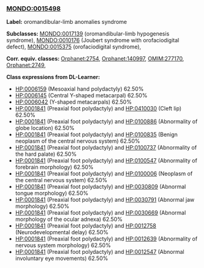 
### [MONDO:0015498](http://purl.obolibrary.org/obo/MONDO_0015498)
**Label:** oromandibular-limb anomalies syndrome

**Subclasses:** [MONDO:0017139](http://purl.obolibrary.org/obo/MONDO_0017139) (oromandibular-limb hypogenesis syndrome), [MONDO:0010176](http://purl.obolibrary.org/obo/MONDO_0010176) (Joubert syndrome with orofaciodigital defect), [MONDO:0015375](http://purl.obolibrary.org/obo/MONDO_0015375) (orofaciodigital syndrome), 

**Corr. equiv. classes:** [Orphanet:2754](http://www.orpha.net/ORDO/Orphanet_2754), [Orphanet:140997](http://www.orpha.net/ORDO/Orphanet_140997), [OMIM:277170](http://purl.obolibrary.org/obo/OMIM_277170), [Orphanet:2749](http://www.orpha.net/ORDO/Orphanet_2749), 

**Class expressions from DL-Learner:**

- [HP:0006159](http://purl.obolibrary.org/obo/HP_0006159) (Mesoaxial hand polydactyly) 62.50%
- [HP:0006145](http://purl.obolibrary.org/obo/HP_0006145) (Central Y-shaped metacarpal) 62.50%
- [HP:0006042](http://purl.obolibrary.org/obo/HP_0006042) (Y-shaped metacarpals) 62.50%
- [HP:0001841](http://purl.obolibrary.org/obo/HP_0001841) (Preaxial foot polydactyly) and [HP:0410030](http://purl.obolibrary.org/obo/HP_0410030) (Cleft lip) 62.50%
- [HP:0001841](http://purl.obolibrary.org/obo/HP_0001841) (Preaxial foot polydactyly) and [HP:0100886](http://purl.obolibrary.org/obo/HP_0100886) (Abnormality of globe location) 62.50%
- [HP:0001841](http://purl.obolibrary.org/obo/HP_0001841) (Preaxial foot polydactyly) and [HP:0100835](http://purl.obolibrary.org/obo/HP_0100835) (Benign neoplasm of the central nervous system) 62.50%
- [HP:0001841](http://purl.obolibrary.org/obo/HP_0001841) (Preaxial foot polydactyly) and [HP:0100737](http://purl.obolibrary.org/obo/HP_0100737) (Abnormality of the hard palate) 62.50%
- [HP:0001841](http://purl.obolibrary.org/obo/HP_0001841) (Preaxial foot polydactyly) and [HP:0100547](http://purl.obolibrary.org/obo/HP_0100547) (Abnormality of forebrain morphology) 62.50%
- [HP:0001841](http://purl.obolibrary.org/obo/HP_0001841) (Preaxial foot polydactyly) and [HP:0100006](http://purl.obolibrary.org/obo/HP_0100006) (Neoplasm of the central nervous system) 62.50%
- [HP:0001841](http://purl.obolibrary.org/obo/HP_0001841) (Preaxial foot polydactyly) and [HP:0030809](http://purl.obolibrary.org/obo/HP_0030809) (Abnormal tongue morphology) 62.50%
- [HP:0001841](http://purl.obolibrary.org/obo/HP_0001841) (Preaxial foot polydactyly) and [HP:0030791](http://purl.obolibrary.org/obo/HP_0030791) (Abnormal jaw morphology) 62.50%
- [HP:0001841](http://purl.obolibrary.org/obo/HP_0001841) (Preaxial foot polydactyly) and [HP:0030669](http://purl.obolibrary.org/obo/HP_0030669) (Abnormal morphology of the ocular adnexa) 62.50%
- [HP:0001841](http://purl.obolibrary.org/obo/HP_0001841) (Preaxial foot polydactyly) and [HP:0012758](http://purl.obolibrary.org/obo/HP_0012758) (Neurodevelopmental delay) 62.50%
- [HP:0001841](http://purl.obolibrary.org/obo/HP_0001841) (Preaxial foot polydactyly) and [HP:0012639](http://purl.obolibrary.org/obo/HP_0012639) (Abnormality of nervous system morphology) 62.50%
- [HP:0001841](http://purl.obolibrary.org/obo/HP_0001841) (Preaxial foot polydactyly) and [HP:0012547](http://purl.obolibrary.org/obo/HP_0012547) (Abnormal involuntary eye movements) 62.50%


